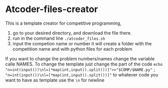# Atcoder-files-creator
This is a template creator for competitive programming, 
1. go to your desired directory, and download the file there. 
2. run in the command line ```./atcoder_files.sh ```
3. input the competion name or number 
it will create a folder with the competition name and with python files for each problem 

If you want to change the problem numbers/names change the variable calle NAMES.
To change the template just change the  part of the code ```echo "n=int(input())\nl=[*map(int,input().split())]">>"$COMP/$NAME.py"``` ; ``` "n=int(input())\nl=[*map(int,input().split())]"``` to whatever code you want to have as template use the ```\n``` for newline
